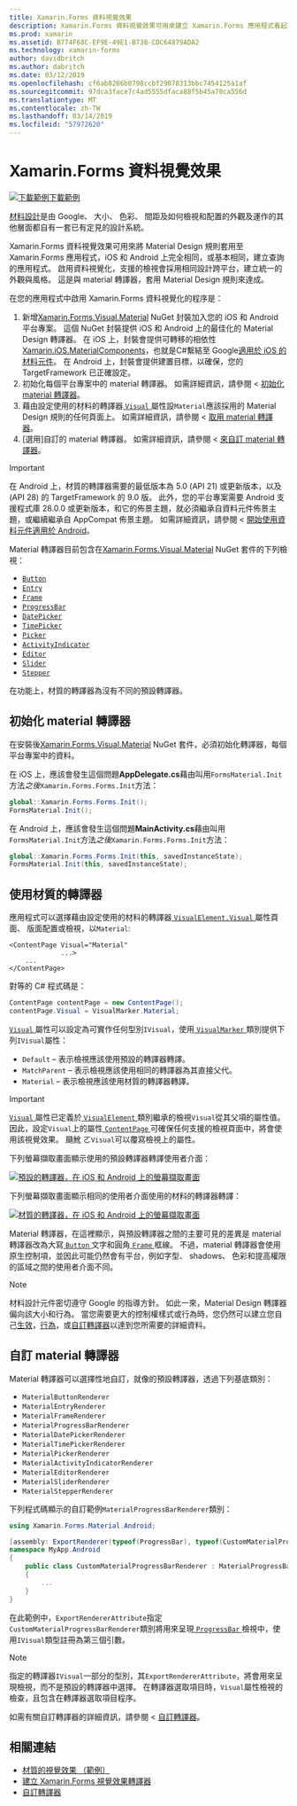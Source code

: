 ```yaml
---
title: Xamarin.Forms 資料視覺效果
description: Xamarin.Forms 資料視覺效果可用來建立 Xamarin.Forms 應用程式看起來完全相同，或基本相同，iOS 和 Android 上使用。
ms.prod: xamarin
ms.assetid: B774F68C-EF9E-49E1-B738-CDC64879ADA2
ms.technology: xamarin-forms
author: davidbritch
ms.author: dabritch
ms.date: 03/12/2019
ms.openlocfilehash: cf6ab8266b0798ccbf29078313bbc7454125a1af
ms.sourcegitcommit: 97dca3face7c4ad5555dfaca88f5b45a70ca556d
ms.translationtype: MT
ms.contentlocale: zh-TW
ms.lasthandoff: 03/14/2019
ms.locfileid: "57972620"
---
```

# <a name="xamarinforms-material-visual"></a>Xamarin.Forms 資料視覺效果

[![下載範例](~/media/shared/download.png)下載範例](https://developer.xamarin.com/samples/xamarin-forms/UserInterface/VisualDemos/)

[材料設計](https://material.io)是由 Google、 大小、 色彩、 間距及如何檢視和配置的外觀及運作的其他層面都自有一套已有定見的設計系統。

Xamarin.Forms 資料視覺效果可用來將 Material Design 規則套用至 Xamarin.Forms 應用程式，iOS 和 Android 上完全相同，或基本相同，建立查詢的應用程式。 啟用資料視覺化，支援的檢視會採用相同設計跨平台，建立統一的外觀與風格。 這是與 material 轉譯器，套用 Material Design 規則來達成。

在您的應用程式中啟用 Xamarin.Forms 資料視覺化的程序是：

1. 新增[Xamarin.Forms.Visual.Material](https://www.nuget.org/packages/Xamarin.Forms.Visual.Material/) NuGet 封裝加入您的 iOS 和 Android 平台專案。 這個 NuGet 封裝提供 iOS 和 Android 上的最佳化的 Material Design 轉譯器。 在 iOS 上，封裝會提供可轉移的相依性[Xamarin.iOS.MaterialComponents](https://www.nuget.org/packages/Xamarin.iOS.MaterialComponents)，也就是C#繫結至 Google[適用於 iOS 的材料元件](https://material.io/develop/ios/)。 在 Android 上，封裝會提供建置目標，以確保，您的 TargetFramework 已正確設定。
1. 初始化每個平台專案中的 material 轉譯器。 如需詳細資訊，請參閱 <<c0> [ 初始化 material 轉譯器](#initialize-material-renderers)。
1. 藉由設定使用的材料的轉譯器[ `Visual` ](xref:Xamarin.Forms.VisualElement.Visual)屬性設`Material`應該採用的 Material Design 規則的任何頁面上。 如需詳細資訊，請參閱 <<c0> [ 取用 material 轉譯器](#consume-material-renderers)。
1. [選用]自訂的 material 轉譯器。 如需詳細資訊，請參閱 <<c0> [ 來自訂 material 轉譯器](#customize-material-renderers)。

> [!IMPORTANT]
> 在 Android 上，材質的轉譯器需要的最低版本為 5.0 (API 21) 或更新版本，以及 (API 28) 的 TargetFramework 的 9.0 版。 此外，您的平台專案需要 Android 支援程式庫 28.0.0 或更新版本，和它的佈景主題，就必須繼承自資料元件佈景主題，或繼續繼承自 AppCompat 佈景主題。 如需詳細資訊，請參閱 <<c0> [ 開始使用資料元件適用於 Android](https://github.com/material-components/material-components-android/blob/master/docs/getting-started.md)。

Material 轉譯器目前包含在[Xamarin.Forms.Visual.Material](https://www.nuget.org/packages/Xamarin.Forms.Visual.Material/) NuGet 套件的下列檢視：

- [`Button`](xref:Xamarin.Forms.Button)
- [`Entry`](xref:Xamarin.Forms.Entry)
- [`Frame`](xref:Xamarin.Forms.Frame)
- [`ProgressBar`](xref:Xamarin.Forms.ProgressBar)
- [`DatePicker`](xref:Xamarin.Forms.DatePicker)
- [`TimePicker`](xref:Xamarin.Forms.TimePicker)
- [`Picker`](xref:Xamarin.Forms.Picker)
- [`ActivityIndicator`](xref:Xamarin.Forms.ActivityIndicator)
- [`Editor`](xref:Xamarin.Forms.Editor)
- [`Slider`](xref:Xamarin.Forms.Slider)
- [`Stepper`](xref:Xamarin.Forms.Stepper)

在功能上，材質的轉譯器為沒有不同的預設轉譯器。

## <a name="initialize-material-renderers"></a>初始化 material 轉譯器

在安裝後[Xamarin.Forms.Visual.Material](https://www.nuget.org/packages/Xamarin.Forms.Visual.Material/) NuGet 套件，必須初始化轉譯器，每個平台專案中的資料。

在 iOS 上，應該會發生這個問題**AppDelegate.cs**藉由叫用`FormsMaterial.Init`方法*之後*`Xamarin.Forms.Forms.Init`方法：

```csharp
global::Xamarin.Forms.Forms.Init();
FormsMaterial.Init();
```

在 Android 上，應該會發生這個問題**MainActivity.cs**藉由叫用`FormsMaterial.Init`方法*之後*`Xamarin.Forms.Forms.Init`方法：

```csharp
global::Xamarin.Forms.Forms.Init(this, savedInstanceState);
FormsMaterial.Init(this, savedInstanceState);
```

## <a name="consume-material-renderers"></a>使用材質的轉譯器

應用程式可以選擇藉由設定使用的材料的轉譯器[ `VisualElement.Visual` ](xref:Xamarin.Forms.VisualElement.Visual)屬性頁面、 版面配置或檢視，以`Material`:

```xaml
<ContentPage Visual="Material"
             ...>
    ...
</ContentPage>
```

對等的 C# 程式碼是：

```csharp
ContentPage contentPage = new ContentPage();
contentPage.Visual = VisualMarker.Material;
```

[ `Visual` ](xref:Xamarin.Forms.VisualElement.Visual)屬性可以設定為可實作任何型別`IVisual`，使用[ `VisualMarker` ](xref:Xamarin.Forms.VisualMarker)類別提供下列`IVisual`屬性：

- `Default` – 表示檢視應該使用預設的轉譯器轉譯。
- `MatchParent` – 表示檢視應該使用相同的轉譯器為其直接父代。
- `Material` – 表示檢視應該使用材質的轉譯器轉譯。

> [!IMPORTANT]
> [ `Visual` ](xref:Xamarin.Forms.VisualElement.Visual)屬性已定義於[ `VisualElement` ](xref:Xamarin.Forms.VisualElement)類別繼承的檢視`Visual`從其父項的屬性值。 因此，設定`Visual`上的屬性[ `ContentPage` ](xref:Xamarin.Forms.ContentPage)可確保任何支援的檢視頁面中，將會使用該視覺效果。 颾魤 ㄛ`Visual`可以覆寫檢視上的屬性。

下列螢幕擷取畫面顯示使用的預設轉譯器轉譯使用者介面：

[![預設的轉譯器，在 iOS 和 Android 上的螢幕擷取畫面](material-visual-images/default-renderers.png "檢視 使用預設的轉譯器")](material-visual-images/default-renderers-large.png#lightbox)

下列螢幕擷取畫面顯示相同的使用者介面使用的材料的轉譯器轉譯：

[![材質的轉譯器，在 iOS 和 Android 上的螢幕擷取畫面](material-visual-images/material-renderers.png "檢視使用資料轉譯器")](material-visual-images/material-renderers-large.png#lightbox)

Material 轉譯器，在這裡顯示，與預設轉譯器之間的主要可見的差異是 material 轉譯器改為大寫[ `Button` ](xref:Xamarin.Forms.Button)文字和圓角[ `Frame` ](xref:Xamarin.Forms.Frame)框線。 不過，material 轉譯器會使用原生控制項，並因此可能仍然會有平台，例如字型、 shadows、 色彩和提高權限的區域之間的使用者介面不同。

> [!NOTE]
> 材料設計元件密切遵守 Google 的指導方針。 如此一來，Material Design 轉譯器偏向該大小和行為。 當您需要更大的控制權樣式或行為時，您仍然可以建立您自己[生效](~/xamarin-forms/app-fundamentals/effects/index.md)，[行為](~/xamarin-forms/app-fundamentals/behaviors/index.md)，或[自訂轉譯器](~/xamarin-forms/app-fundamentals/custom-renderer/index.md)以達到您所需要的詳細資料。

## <a name="customize-material-renderers"></a>自訂 material 轉譯器

Material 轉譯器可以選擇性地自訂，就像的預設轉譯器，透過下列基底類別：

- `MaterialButtonRenderer`
- `MaterialEntryRenderer`
- `MaterialFrameRenderer`
- `MaterialProgressBarRenderer`
- `MaterialDatePickerRenderer`
- `MaterialTimePickerRenderer`
- `MaterialPickerRenderer`
- `MaterialActivityIndicatorRenderer`
- `MaterialEditorRenderer`
- `MaterialSliderRenderer`
- `MaterialStepperRenderer`

下列程式碼顯示的自訂範例`MaterialProgressBarRenderer`類別：

```csharp
using Xamarin.Forms.Material.Android;

[assembly: ExportRenderer(typeof(ProgressBar), typeof(CustomMaterialProgressBarRenderer), new[] { typeof(VisualMarker.MaterialVisual) })]
namespace MyApp.Android
{
    public class CustomMaterialProgressBarRenderer : MaterialProgressBarRenderer
    {
        ...
    }
}
```

在此範例中，`ExportRendererAttribute`指定`CustomMaterialProgressBarRenderer`類別將用來呈現[ `ProgressBar` ](xref:Xamarin.Forms.ProgressBar)檢視中，使用`IVisual`類型註冊為第三個引數。

> [!NOTE]
> 指定的轉譯器`IVisual`一部分的型別，其`ExportRendererAttribute`，將會用來呈現檢視，而不是預設的轉譯器中選擇。 在轉譯器選取項目時，`Visual`屬性檢視的檢查，且包含在轉譯器選取項目程序。

如需有關自訂轉譯器的詳細資訊，請參閱 <<c0> [ 自訂轉譯器](~/xamarin-forms/app-fundamentals/custom-renderer/index.md)。

## <a name="related-links"></a>相關連結

- [材質的視覺效果 （範例）](https://developer.xamarin.com/samples/xamarin-forms/UserInterface/VisualDemos/)
- [建立 Xamarin.Forms 視覺效果轉譯器](create.md)
- [自訂轉譯器](~/xamarin-forms/app-fundamentals/custom-renderer/index.md)
